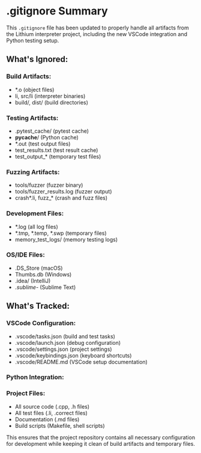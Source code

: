 # .gitignore Summary

This `.gitignore` file has been updated to properly handle all artifacts from the Lithium interpreter project, including the new VSCode integration and Python testing setup.

## What's Ignored:

### Build Artifacts:
- *.o (object files)
- li, src/li (interpreter binaries)
- build/, dist/ (build directories)

### Testing Artifacts:
- .pytest_cache/ (pytest cache)
- __pycache__/ (Python cache)
- *.out (test output files)
- test_results.txt (test result cache)
- test_output_* (temporary test files)

### Fuzzing Artifacts:
- tools/fuzzer (fuzzer binary)
- tools/fuzzer_results.log (fuzzer output)
- crash*.li, fuzz_* (crash and fuzz files)

### Development Files:
- *.log (all log files)
- *.tmp, *.temp, *.swp (temporary files)
- memory_test_logs/ (memory testing logs)

### OS/IDE Files:
- .DS_Store (macOS)
- Thumbs.db (Windows)
- .idea/ (IntelliJ)
- *.sublime-* (Sublime Text)

## What's Tracked:

### VSCode Configuration:
- .vscode/tasks.json (build and test tasks)
- .vscode/launch.json (debug configuration)
- .vscode/settings.json (project settings)
- .vscode/keybindings.json (keyboard shortcuts)
- .vscode/README.md (VSCode setup documentation)

### Python Integration:
### Project Files:
- All source code (.cpp, .h files)
- All test files (.li, .correct files)
- Documentation (.md files)
- Build scripts (Makefile, shell scripts)

This ensures that the project repository contains all necessary configuration for development while keeping it clean of build artifacts and temporary files.
